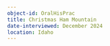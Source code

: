 ```yaml
---
object-id: OralHisPrac
title: Christmas Ham Mountain
date-interviewed: December 2024
location: Idaho
---
```

